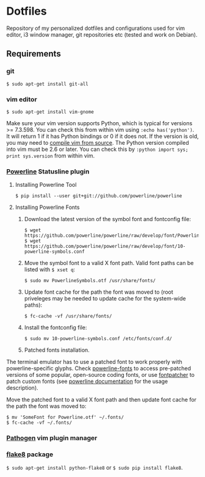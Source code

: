 # Dotfiles
Repository of my personalized dotfiles and configurations used for vim editor, i3 window manager, git repositories etc (tested and work on Debian).

## Requirements
### git

  `$ sudo apt-get install git-all`

### vim editor

  `$ sudo apt-get install vim-gnome`

  Make sure your vim version supports Python, which is typical for versions >= 7.3.598. You can check this from within vim using `:echo has('python')`. It will return 1 if it has Python bindings or 0 if it does not. If the version is old, you may need to [compile vim from source](https://github.com/Valloric/YouCompleteMe/wiki/Building-Vim-from-source). The Python version compiled into vim must be 2.6 or later. You can check this by `:python import sys; print sys.version` from within vim.

### [Powerline](https://github.com/powerline/powerline) Statusline plugin

  1. Installing Powerline Tool

      `$ pip install --user git+git://github.com/powerline/powerline`
  
  2. Installing Powerline Fonts
      1. Download the latest version of the symbol font and fontconfig file:
      
          ```
          $ wget https://github.com/powerline/powerline/raw/develop/font/PowerlineSymbols.otf
          $ wget https://github.com/powerline/powerline/raw/develop/font/10-powerline-symbols.conf
          ```
    
      2. Move the symbol font to a valid X font path. Valid font paths can be listed with `$ xset q`:
    
          `$ sudo mv PowerlineSymbols.otf /usr/share/fonts/`
    
      3. Update font cache for the path the font was moved to (root priveleges may be needed to update cache for the system-wide paths):
    
          `$ fc-cache -vf /usr/share/fonts/`
    
      4. Install the fontconfig file:
    
          `$ sudo mv 10-powerline-symbols.conf /etc/fonts/conf.d/`
    
      5. Patched fonts installation.
    
The terminal emulator has to use a patched font to work properly with powerline-specific glyphs. Check [powerline-fonts](https://github.com/powerline/fonts) to access pre-patched versions of some popular, open-source coding fonts, or use [fontpatcher](https://github.com/powerline/fontpatcher) to patch custom fonts (see [powerline documentation](https://apw-bash-settings.readthedocs.io/en/latest/fontpatching.html) for the usage description).
      
Move the patched font to a valid X font path and then update font cache for the path the font was moved to:

```
$ mv 'SomeFont for Powerline.otf' ~/.fonts/
$ fc-cache -vf ~/.fonts/
```

### [**Pathogen**](https://github.com/tpope/vim-pathogen) vim plugin manager

### [**flake8**](https://pypi.python.org/pypi/flake8/) package

  `$ sudo apt-get install python-flake8` or `$ sudo pip install flake8`.
